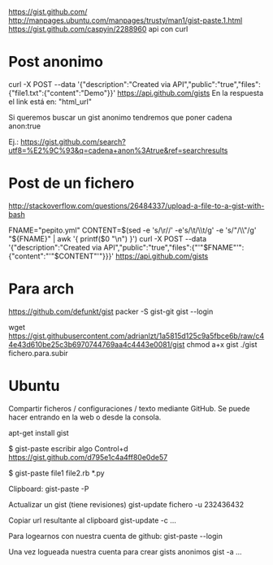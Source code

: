 https://gist.github.com/
http://manpages.ubuntu.com/manpages/trusty/man1/gist-paste.1.html
https://gist.github.com/caspyin/2288960
  api con curl

# Post anonimo
curl  -X POST --data '{"description":"Created via API","public":"true","files":{"file1.txt":{"content":"Demo"}}' https://api.github.com/gists
En la respuesta el link está en: "html_url"

Si queremos buscar un gist anonimo tendremos que poner
cadena anon:true

Ej.: https://gist.github.com/search?utf8=%E2%9C%93&q=cadena+anon%3Atrue&ref=searchresults

# Post de un fichero
http://stackoverflow.com/questions/26484337/upload-a-file-to-a-gist-with-bash

FNAME="pepito.yml"
CONTENT=$(sed -e 's/\r//' -e's/\t/\\t/g' -e 's/"/\\"/g' "${FNAME}" | awk '{ printf($0 "\\n") }')
curl  -X POST --data '{"description":"Created via API","public":"true","files":{"'"$FNAME"'":{"content":"'"$CONTENT"'"}}}' https://api.github.com/gists


# Para arch
https://github.com/defunkt/gist
packer -S gist-git
gist --login

wget https://gist.githubusercontent.com/adrianlzt/1a5815d125c9a5fbce6b/raw/c44e43d610be25c3b6970744769aa4c4443e0081/gist
chmod a+x gist
./gist fichero.para.subir


# Ubuntu
Compartir ficheros / configuraciones / texto mediante GitHub.
Se puede hacer entrando en la web o desde la consola.

apt-get install gist

$ gist-paste
escribir algo
Control+d
https://gist.github.com/d795e1c4a4ff80e0de57

$ gist-paste file1 file2.rb *.py

Clipboard:
gist-paste -P

Actualizar un gist (tiene revisiones)
gist-update fichero -u 232436432 

Copiar url resultante al clipboard
gist-update -c ...


Para logearnos con nuestra cuenta de github:
gist-paste --login

Una vez logueada nuestra cuenta para crear gists anonimos
gist -a ...
